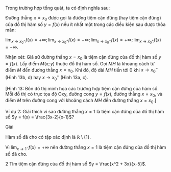 Trong trường hợp tổng quát, ta có định nghĩa sau:

Đường thẳng $x = x_0$ được gọi là đường tiệm cận đứng (hay tiệm cận đứng) của đồ thị hàm số $y = f(x)$ nếu ít nhất một trong các điều kiện sau được thỏa mãn:

$\lim_{x \to x_0^-} f(x) = +\infty; \lim_{x \to x_0^+} f(x) = -\infty; \lim_{x \to x_0^-} f(x) = +\infty; \lim_{x \to x_0^+} f(x) = -\infty.$

Nhận xét: Giả sử đường thẳng $x = x_0$ là tiệm cận đứng của đồ thị hàm số $y = f(x)$. Lấy điểm $M(x ; y)$ thuộc đồ thị hàm số. Gọi $MH$ là khoảng cách từ điểm $M$ đến đường thẳng $x = x_0$. Khi đó, độ dài $MH$ tiến tới 0 khi $x \to x_0^-$ (Hình 13b, d) hay $x \to x_0^+$ (Hình 13a, c).

[Hình 13: Bốn đồ thị minh họa các trường hợp tiệm cận đứng của hàm số. Mỗi đồ thị có trục tọa độ Oxy, đường cong $y = f(x)$, đường thẳng $x = x_0$, và điểm $M$ trên đường cong với khoảng cách $MH$ đến đường thẳng $x = x_0$.]

Ví dụ 2: Giải thích vì sao đường thẳng $x = 1$ là tiệm cận đứng của đồ thị hàm số $y = f(x) = \frac{3x-2}{x-1}$?

Giải

Hàm số đã cho có tập xác định là $\mathbb{R} \setminus \{1\}$.

Vì $\lim_{x \to 1^-} f(x) = +\infty$ nên đường thẳng $x = 1$ là tiệm cận đứng của đồ thị hàm số đã cho.

2 Tìm tiệm cận đứng của đồ thị hàm số $y = \frac{x^2 + 3x}{x-5}$.